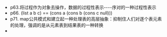 
* p63.将过程作为对象去操作，数据的过程性表示----序对的一种过程性表示
* p66. (list a b c) == (cons a (cons b (cons c null)))
* p71. map公共模式和建立起一种处理表的高层抽象：抑制住人们对逐个表元素的处理，强调的是从元素表到结果表的一种转换
* 